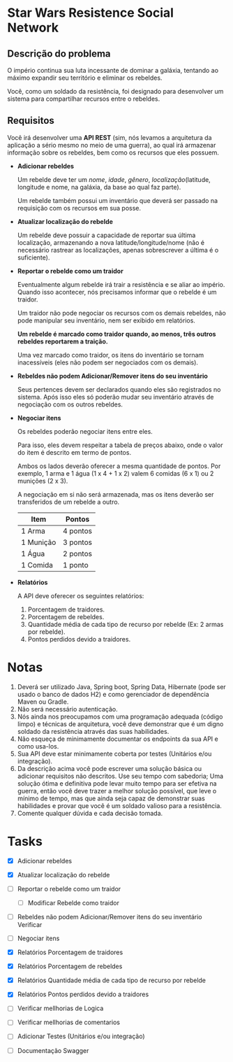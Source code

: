 # Star Wars Resistence Social Network


## Descrição do problema

O império continua sua luta incessante de dominar a galáxia, tentando ao máximo expandir seu território e eliminar os rebeldes.

Você, como um soldado da resistência, foi designado para desenvolver um sistema para compartilhar recursos entre o rebeldes.

## Requisitos

Você irá desenvolver uma **API REST** (sim, nós levamos a arquitetura da aplicação a sério mesmo no meio de uma guerra), ao qual irá armazenar informação sobre os rebeldes, bem como os recursos que eles possuem.

* **Adicionar rebeldes**

  Um rebelde deve ter um *nome*, *idade*, *gênero*, *localização*(latitude, longitude e nome, na galáxia, da base ao qual faz parte).

  Um rebelde também possui um inventário que deverá ser passado na requisição com os recursos em sua posse.

* **Atualizar localização do rebelde**

  Um rebelde deve possuir a capacidade de reportar sua última localização, armazenando a nova latitude/longitude/nome (não é necessário rastrear as localizações, apenas sobrescrever a última é o suficiente).

* **Reportar o rebelde como um traidor**

  Eventualmente algum rebelde irá trair a resistência e se aliar ao império. Quando isso acontecer, nós precisamos informar que o rebelde é um traidor.

  Um traidor não pode negociar os recursos com os demais rebeldes, não pode manipular seu inventário, nem ser exibido em relatórios.

  **Um rebelde é marcado como traidor quando, ao menos, três outros rebeldes reportarem a traição.**

  Uma vez marcado como traidor, os itens do inventário se tornam inacessíveis (eles não podem ser negociados com os demais).

* **Rebeldes não podem Adicionar/Remover itens do seu inventário**

  Seus pertences devem ser declarados quando eles são registrados no sistema. Após isso eles só poderão mudar seu inventário através de negociação com os outros rebeldes.

* **Negociar itens**

  Os rebeldes poderão negociar itens entre eles.

  Para isso, eles devem respeitar a tabela de preços abaixo, onde o valor do item é descrito em termo de pontos.

  Ambos os lados deverão oferecer a mesma quantidade de pontos. Por exemplo, 1 arma e 1 água (1 x 4 + 1 x 2) valem 6 comidas (6 x 1) ou 2 munições (2 x 3).

  A negociação em si não será armazenada, mas os itens deverão ser transferidos de um rebelde a outro.

  | Item      | Pontos   |
  |-----------|----------|
  | 1 Arma    | 4 pontos |
  | 1 Munição | 3 pontos |
  | 1 Água    | 2 pontos |
  | 1 Comida  | 1 ponto  |

* **Relatórios**

  A API deve oferecer os seguintes relatórios:

  1. Porcentagem de traidores.
  2. Porcentagem de rebeldes.
  3. Quantidade média de cada tipo de recurso por rebelde (Ex: 2 armas por rebelde).
  4. Pontos perdidos devido a traidores.

# Notas

1. Deverá ser utilizado Java, Spring boot, Spring Data, Hibernate (pode ser usado o banco de dados H2) e como gerenciador de dependência Maven ou Gradle.
2. Não será necessário autenticação.
3. Nós ainda nos preocupamos com uma programação adequada (código limpo) e técnicas de arquitetura, você deve demonstrar que é um digno soldado da resistência através das suas habilidades.
4. Não esqueça de minimamente documentar os endpoints da sua API e como usa-los.
5. Sua API deve estar minimamente coberta por testes (Unitários e/ou integração).
6. Da descrição acima você pode escrever uma solução básica ou adicionar requisitos não descritos. Use seu tempo com sabedoria; Uma solução ótima e definitiva pode levar muito tempo para ser efetiva na guerra, então você deve trazer a melhor solução possível, que leve o mínimo de tempo, mas que ainda seja capaz de demonstrar suas habilidades e provar que você é um soldado valioso para a resistência.
7. Comente qualquer dúvida e cada decisão tomada.

# Tasks 

- [x] Adicionar rebeldes
- [x] Atualizar localização do rebelde
- [ ] Reportar o rebelde como um traidor
   -  [ ] Modificar Rebelde como traidor
- [ ] Rebeldes não podem Adicionar/Remover itens do seu inventário Verificar
- [ ] Negociar itens
- [x] Relatórios Porcentagem de traidores
- [x] Relatórios Porcentagem de rebeldes
- [x] Relatórios Quantidade média de cada tipo de recurso por rebelde
- [x] Relatórios Pontos perdidos devido a traidores

- [ ] Verificar mellhorias de Logica
- [ ] Verificar mellhorias de comentarios

- [ ] Adicionar Testes (Unitários e/ou integração)

- [ ] Documentação Swagger